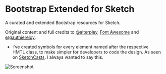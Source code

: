 Bootstrap Extended for Sketch
============================

A curated and extended Bootstrap resources for Sketch.

Original content and full credits to [@alterplay](https://twitter.com/alterplay), [Font Awesome](http://fortawesome.github.io/Font-Awesome/) and [@gauthiereloy](https://twitter.com/gauthiereloy).

* I've created symbols for every element named after the respective HMTL class, to make simpler for developers to code the design. As seen on [SketchCasts](http://sketchcasts.net/episodes/30). I always wanted to say this.

![Screenshot](https://raw.githubusercontent.com/rafaelconde/bootstrap-curated-sketch-kit/master/screenshot/screenshot.png)